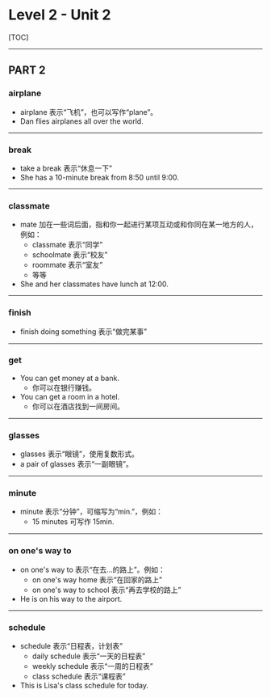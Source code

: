 # Level 2 - Unit 2

[TOC]

---

## PART 2

### airplane

- airplane 表示“飞机”，也可以写作“plane”。
- Dan flies airplanes all over the world.

---

### break

- take a break 表示“休息一下”
- She has a 10-minute break from 8:50 until 9:00.

---

### classmate

- mate 加在一些词后面，指和你一起进行某项互动或和你同在某一地方的人，例如：
  - classmate 表示“同学”
  - schoolmate 表示“校友”
  - roommate 表示“室友”
  - 等等
- She and her classmates have lunch at 12:00.

---

### finish

- finish doing something 表示“做完某事”

---

### get

- You can get money at a bank.
  - 你可以在银行赚钱。
- You can get a room in a hotel.
  - 你可以在酒店找到一间房间。

---

### glasses

- glasses 表示“眼镜”，使用复数形式。
- a pair of glasses 表示“一副眼镜”。

---

### minute 

- minute 表示“分钟”，可缩写为“min.”，例如：
  - 15 minutes 可写作 15min.

---

### on one's way to

- on one's way to 表示“在去...的路上”。例如：
  - on one's way home 表示“在回家的路上”
  - on one's way to school 表示“再去学校的路上”
- He is on his way to the airport.

---

### schedule

- schedule 表示“日程表，计划表”
  - daily schedule 表示“一天的日程表”
  - weekly schedule 表示“一周的日程表”
  - class schedule 表示“课程表”
- This is Lisa's class schedule for today.